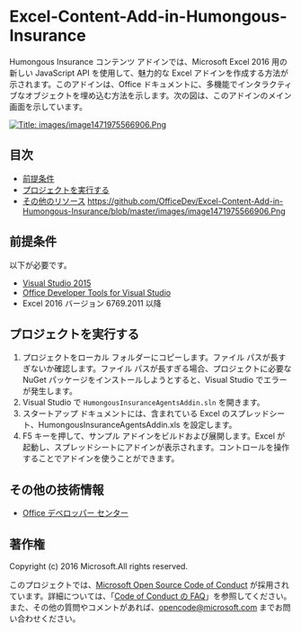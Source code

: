 
# <a name="excel-content-add-in-humongous-insurance"></a>Excel-Content-Add-in-Humongous-Insurance

Humongous Insurance コンテンツ アドインでは、Microsoft Excel 2016 用の新しい JavaScript API を使用して、魅力的な Excel アドインを作成する方法が示されます。このアドインは、Office ドキュメントに、多機能でインタラクティブなオブジェクトを埋め込む方法を示します。次の図は、このアドインのメイン画面を示しています。

[![Title: images/image1471975566906.Png](https://github.com/OfficeDev/Excel-Content-Add-in-Humongous-Insurance/blob/master/images/image1471975566906.Png)](https://github.com/OfficeDev/Excel-Content-Add-in-Humongous-Insurance/blob/master/images/image1471975566906.Png)

## <a name="table-of-contents"></a>目次

*   [前提条件](#prerequisites)
*   [プロジェクトを実行する](#run-the-project)
*   [その他のリソース](#additional-resources) https://github.com/OfficeDev/Excel-Content-Add-in-Humongous-Insurance/blob/master/images/image1471975566906.Png

## <a name="prerequisites"></a>前提条件

以下が必要です。

*   [Visual Studio 2015](https://www.visualstudio.com/downloads/download-visual-studio-vs.aspx)
*   [Office Developer Tools for Visual Studio](https://www.visualstudio.com/en-us/features/office-tools-vs.aspx)
*   Excel 2016 バージョン 6769.2011 以降

## <a name="run-the-project"></a>プロジェクトを実行する

1.  プロジェクトをローカル フォルダーにコピーします。ファイル パスが長すぎないか確認します。ファイル パスが長すぎる場合、プロジェクトに必要な NuGet パッケージをインストールしようとすると、Visual Studio でエラーが発生します。
2.  Visual Studio で `HumongousInsuranceAgentsAddin.sln` を開きます。
3.  スタートアップ ドキュメントには、含まれている Excel のスプレッドシート、HumongousInsuranceAgentsAddin.xls を設定します。
3.  F5 キーを押して、サンプル アドインをビルドおよび展開します。Excel が起動し、スプレッドシートにアドインが表示されます。コントロールを操作することでアドインを使うことができます。

## <a name="additional-resources"></a>その他の技術情報

*   [Office デベロッパー センター](http://dev.office.com/)

## <a name="copyright"></a>著作権

Copyright (c) 2016 Microsoft.All rights reserved.


このプロジェクトでは、[Microsoft Open Source Code of Conduct](https://opensource.microsoft.com/codeofconduct/) が採用されています。詳細については、「[Code of Conduct の FAQ](https://opensource.microsoft.com/codeofconduct/faq/)」を参照してください。また、その他の質問やコメントがあれば、[opencode@microsoft.com](mailto:opencode@microsoft.com) までお問い合わせください。

